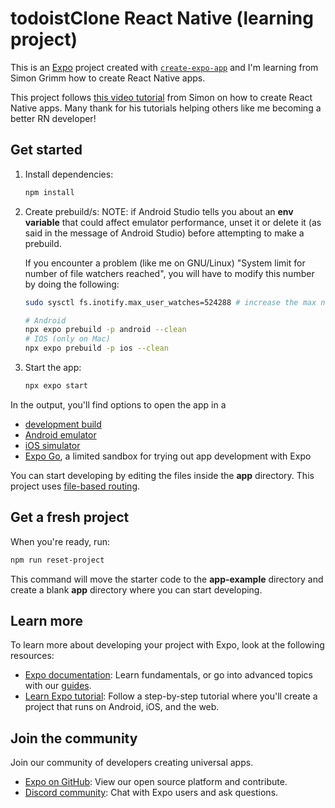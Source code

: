 # todoistClone React Native (learning project)

This is an [Expo](https://expo.dev) project created with
[`create-expo-app`](https://www.npmjs.com/package/create-expo-app) and I'm
learning from Simon Grimm how to create React Native apps.

This project follows
[this video tutorial](https://www.youtube.com/watch?v=_k5v0KOfNZ0) from Simon on
how to create React Native apps. Many thank for his tutorials helping others
like me becoming a better RN developer!

## Get started

1. Install dependencies:

   ```bash
   npm install
   ```
2. Create prebuild/s: NOTE: if Android Studio tells you about an **env
   variable** that could affect emulator performance, unset it or delete it (as
   said in the message of Android Studio) before attempting to make a prebuild.

   If you encounter a problem (like me on GNU/Linux) "System limit for number of
   file watchers reached", you will have to modify this number by doing the
   following:
   ```sh
   sudo sysctl fs.inotify.max_user_watches=524288 # increase the max number temporarely, not a permanent solution
   ```

   ```sh
   # Android
   npx expo prebuild -p android --clean
   # IOS (only on Mac)
   npx expo prebuild -p ios --clean
   ```

3. Start the app:

   ```bash
   npx expo start
   ```

In the output, you'll find options to open the app in a

- [development build](https://docs.expo.dev/develop/development-builds/introduction/)
- [Android emulator](https://docs.expo.dev/workflow/android-studio-emulator/)
- [iOS simulator](https://docs.expo.dev/workflow/ios-simulator/)
- [Expo Go](https://expo.dev/go), a limited sandbox for trying out app
  development with Expo

You can start developing by editing the files inside the **app** directory. This
project uses [file-based routing](https://docs.expo.dev/router/introduction).

## Get a fresh project

When you're ready, run:

```bash
npm run reset-project
```

This command will move the starter code to the **app-example** directory and
create a blank **app** directory where you can start developing.

## Learn more

To learn more about developing your project with Expo, look at the following
resources:

- [Expo documentation](https://docs.expo.dev/): Learn fundamentals, or go into
  advanced topics with our [guides](https://docs.expo.dev/guides).
- [Learn Expo tutorial](https://docs.expo.dev/tutorial/introduction/): Follow a
  step-by-step tutorial where you'll create a project that runs on Android, iOS,
  and the web.

## Join the community

Join our community of developers creating universal apps.

- [Expo on GitHub](https://github.com/expo/expo): View our open source platform
  and contribute.
- [Discord community](https://chat.expo.dev): Chat with Expo users and ask
  questions.
